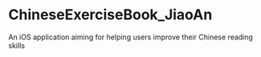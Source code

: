 # ChineseExerciseBook_JiaoAn
An iOS application aiming for helping users improve their Chinese reading skills
